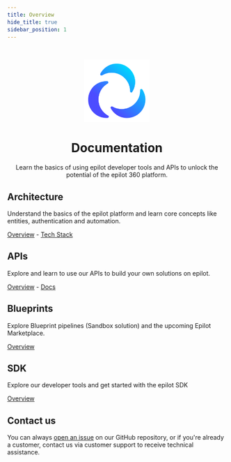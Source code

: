 ```yaml
---
title: Overview
hide_title: true
sidebar_position: 1
---
```


<p>&nbsp;</p>

<p align="center"><a href="/"><img src="/img/logo.png" width="150" /></a></p>

<h1 align="center">Documentation</h1>

<p align="center">Learn the basics of using epilot developer tools and APIs to unlock the potential of the epilot 360 platform.</p>

## Architecture

Understand the basics of the epilot platform and learn core concepts like entities, authentication and automation.

[Overview](/docs/architecture/overview) - [Tech Stack](/docs/architecture/overview#tech-stack)

## APIs

Explore and learn to use our APIs to build your own solutions on epilot.

[Overview](/docs/architecture/api-first) - [Docs](/api)

## Blueprints

Explore Blueprint pipelines (Sandbox solution) and the upcoming Epilot Marketplace.

[Overview](/docs/blueprints/sandbox)

## SDK

Explore our developer tools and get started with the epilot SDK

[Overview](/docs/architecture/sdk)

## Contact us

You can always [open an issue](https://github.com/epilot-dev/docs/issues) on our GitHub repository, or if you're already a customer, contact us via customer support to receive technical assistance.
